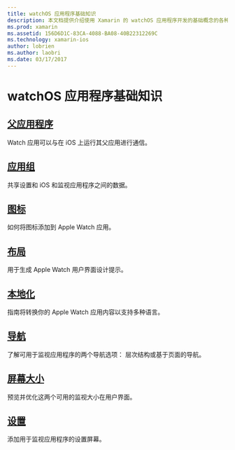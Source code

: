 ```yaml
---
title: watchOS 应用程序基础知识
description: 本文档提供介绍使用 Xamarin 的 watchOS 应用程序开发的基础概念的各种文档的链接。
ms.prod: xamarin
ms.assetid: 156D6D1C-83CA-4088-BA08-40B22312269C
ms.technology: xamarin-ios
author: lobrien
ms.author: laobri
ms.date: 03/17/2017
---
```


# <a name="watchos-application-fundamentals"></a>watchOS 应用程序基础知识

##  <a name="parent-applicationioswatchosapp-fundamentalsparent-appmd"></a>[父应用程序](~/ios/watchos/app-fundamentals/parent-app.md)

Watch 应用可以与在 iOS 上运行其父应用进行通信。

##  <a name="app-groupsioswatchosapp-fundamentalsapp-groupsmd"></a>[应用组](~/ios/watchos/app-fundamentals/app-groups.md)

共享设置和 iOS 和监视应用程序之间的数据。

##  <a name="iconsioswatchosapp-fundamentalsiconsmd"></a>[图标](~/ios/watchos/app-fundamentals/icons.md)

如何将图标添加到 Apple Watch 应用。

##  <a name="layoutioswatchosapp-fundamentalslayoutmd"></a>[布局](~/ios/watchos/app-fundamentals/layout.md)

用于生成 Apple Watch 用户界面设计提示。

##  <a name="localizationioswatchosapp-fundamentalslocalizationmd"></a>[本地化](~/ios/watchos/app-fundamentals/localization.md)

指南将转换你的 Apple Watch 应用内容以支持多种语言。

##  <a name="navigationioswatchosapp-fundamentalsnavigationmd"></a>[导航](~/ios/watchos/app-fundamentals/navigation.md)

了解可用于监视应用程序的两个导航选项： 层次结构或基于页面的导航。

##  <a name="screen-sizesioswatchosapp-fundamentalsscreen-sizesmd"></a>[屏幕大小](~/ios/watchos/app-fundamentals/screen-sizes.md)

预览并优化这两个可用的监视大小在用户界面。

##  <a name="settingsioswatchosapp-fundamentalssettingsmd"></a>[设置](~/ios/watchos/app-fundamentals/settings.md)

添加用于监视应用程序的设置屏幕。
